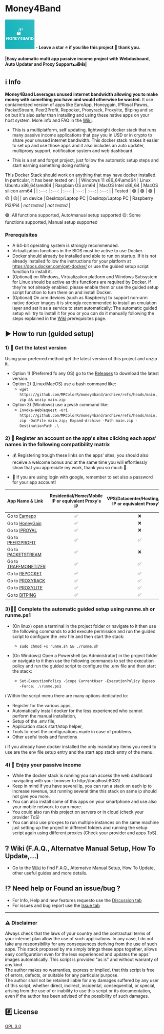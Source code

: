 # Money4Band 
<img src="./.resources/.assets/M4B_logo_small.png?raw=true" width="96"> - **Leave a star ⭐ if you like this project 🙂 thank you.**

**|Easy automatic multi app passive income project with Webdasboard, Auto Updater and Proxy Support:dollar::satisfied::+1:|**
## :information_source: Info
**Money4Band Leverages unused internet bandwidth allowing you to make money with something you have and would otherwise be wasted.** It use containerized version of apps like EarnApp, Honeygain, IPRoyal Pawns, PacketStream, Peer2Profit, Repocket, Proxyrack, Proxylite, Bitping and so on but it's also safer than installing and using these native apps on your host system. More info and FAQ in the [Wiki](https://github.com/MRColorR/money4band/wiki).

- This is a multiplatform, self updating, lightweight docker stack that runs many passive income applications that pay you in USD or in crypto to share your unused internet bandwidth. This docker stack makes it easier to set up and use those apps and it also includes an auto updater, multiproxy support, notification system and web dashboard.

- This is a set and forget project, just follow the automatic setup steps and start earning something doing nothing.

This Docker Stack should work on anything that may have docker installed. In particular, it has been tested on: 
| | Windows 11 x86_64\amd64 | Linux Ubuntu x86_64\amd64 | Raspbian OS arm64 | MacOS Intel x86_64 | MacOS silicon arm64 | 
|  :---: |  :---: |  :---: |  :---: | :---: | :---: |
| Tested | :green_circle: | :green_circle: | :green_circle: | :yellow_circle: | :yellow_circle:|
| on device | Desktop/Laptop PC | Desktop/Laptop PC | Raspberry Pi3/Pi4 | _not tested_ | _not tested_ |

:green_circle:: All functions supported, Auto/manual setup supported
:yellow_circle:: Some functions supported, Manual setup supported

### Prerequisites
- A 64-bit operating system is strongly recommended.
- Virtualization functions in the BIOS must be active to use Docker.
- Docker should already be installed and able to run on startup. If it is not already installed follow the instructions for your platform at https://docs.docker.com/get-docker/ or use the guided setup script function to install it.
- (Optional) on Windows, Virtualization platform and Windows Subsystem for Linux should be active as this functions are required by Docker. If they're not already enabled, please enable them or use the guided setup script function to turn them on and install Docker.
- (Optional) On arm devices (such as Raspberry) to support non-arm native docker images it is strongly recommended to install an emulation layer and set it as a service to start automatically: The automatic guided setup will try to install it for you or you can do it manually following the steps explained in the [Wiki](https://github.com/MRColorR/money4band/wiki) prerequisites page.
## :arrow_forward: How to run (guided setup)
### 1) :link: Get the latest version 
Using your preferred method get the latest version of this project and unzip it.
- Option 1) (Preferred fo any OS) go to the [Releases](https://github.com/MRColorR/money4band/releases) to download the latest version.
- Option 2) (Linux/MacOS) use a bash command like: 
  - ```wget https://github.com/MRColorR/money4band/archive/refs/heads/main.zip && unzip main.zip```
- Option 3) (Windows) use a pwsh command like: 
  - ```Invoke-WebRequest -Uri https://github.com/MRColorR/money4band/archive/refs/heads/main.zip -OutFile main.zip; Expand-Archive -Path main.zip -DestinationPath .\```


### 2) :memo: Register an account on the app's sites clicking each apps' names in the following compatibility matrix

- :moneybag: Registering trough these links on the apps' sites, you should also receive a welcome bonus and at the same time you will effortlessly show that you appreciate my work, thank you so much 	:slightly_smiling_face:.

- :key: If you are using login with google, remember to set also a password for your app account!

| App Name & Link | Residential/Home/Mobile IP or equivalent Proxy's IP | VPS/Datacenter/Hosting/Cloud IP or equivalent Proxy's IP | Max devices per Account | Max Devices per IP | 
|  :--- |  :---: |  :---: | :---: | :---: |
| Go to [Earnapp](https://earnapp.com/i/3zulx7k)  | :white_check_mark:	  | :x: | 15|1|
| Go to [HoneyGain](https://r.honeygain.me/MINDL15721) | :white_check_mark:	  | :x: |10|1|
| Go to [IPROYAL](https://pawns.app?r=MiNe)  | :white_check_mark:	  | :x: |Unlimited|1|
| Go to [PEER2PROFIT](https://p2pr.me/165849012262da8d0aa13c8)  | :white_check_mark:	  | :white_check_mark:	 | Unlimited|Unlimited|
| Go to [PACKETSTREAM](https://packetstream.io/?psr=3zSD)  | :white_check_mark:	  | :x: |Unlimited|1|
| Go to [TRAFFMONETIZER](https://traffmonetizer.com/?aff=366499) | :white_check_mark:	  | :white_check_mark: |Unlimited|Unlimited|
| Go to [REPOCKET](https://link.repocket.co/hr8i)  | :white_check_mark:	  | :white_check_mark: |Unlimited|2|
| Go to [PROXYRACK](https://peer.proxyrack.com/ref/myoas6qttvhuvkzh8ffx90ns1ouhwgilfgamo5ex)  | :white_check_mark:	  | :white_check_mark: |500|1|
| Go to [PROXYLITE](https://proxylite.ru/?r=PJTKXWN3) | :white_check_mark:	  | :white_check_mark: |Unlimited|1|
| Go to [BITPING](https://app.bitping.com?r=qm7mIuX3) | :white_check_mark:	  | :white_check_mark: |Unlimited|1|

### 3):technologist: Complete the automatic guided setup using runme.sh or runme.ps1
* (On linux) open a terminal in the project folder or navigate to it then use the following commands to add execute permission and run the guided script to configure the .env file and then start the stack:
  - ```sudo chmod +x runme.sh && ./runme.sh ```

* (On Windows) Open a Powershell (as Administrator) in the project folder or navigate to it then use the following commands to set the execution policy and run the guided script to configure the .env file and then start the stack:
  - ```Set-ExecutionPolicy -Scope CurrentUser -ExecutionPolicy Bypass -Force; .\runme.ps1 ```

:information_source: Within the script menu there are many options dedicated to:
- Register for the various apps,
- Automatically install docker for the less experienced who cannot perform the manual installation,
- Setup of the .env file,
- Application stack start/stop helper,
- Tools to reset the configurations made in case of problems.
- Other useful tools and functions

:information_source: If you already have docker installed the only mandatory items you need to use are the env file setup entry and the start app stack entry of the menu.

### 4) :money_mouth_face: Enjoy your passive income

- While the docker stack is running you can access the web dashboard navigating with your browser to http://localhost:8081/
- Keep in mind if you have several ip, you can run a stack on each ip to increase revenue, but running several time this stack on same ip should not give you more. 
- You can also install some of this apps on your smartphone and use also your mobile network to earn more.
- You could also run this project on servers or in cloud (check your provider ToS)
- You can also use proxyes to run multiple instances on the same machine just setting up the project in different folders and running the setup script again using different proxies (Check your provider and apps ToS).

## :grey_question: Wiki (F.A.Q., Alternatve Manual Setup, How To Update,...)

* Go to the [Wiki](https://github.com/MRColorR/money4band/wiki) to find F.A.Q., Alternatve Manual Setup, How To Update, other useful guides and more details.



## :interrobang: Need help or Found an issue/bug ? 
- For Info, Help and new features requesto use the [Discussion tab](https://github.com/MRColorR/money4band/discussions)
- For issues and bug report use the [Issue tab](https://github.com/MRColorR/money4band/issues)

---

### :warning: Disclaimer
Always check that the laws of your country and the contractual terms of your internet plan allow the use of such applications. In any case, I do not take any responsibility for any consequences deriving from the use of such apps. This stack proposed by me simply brings these apps together, allows easy configuration even for the less experienced and updates the apps' images automatically. 
This script is provided "as is" and without warranty of any kind.  
The author makes no warranties, express or implied, that this script is free of errors, defects, or suitable for any particular purpose.  
The author shall not be retained liable for any damages suffered by any user of this script, whether direct, indirect, incidental, consequential, or special, arising from the use of or inability to use this script or its documentation, even if the author has been advised of the possibility of such damages.  

## :hash: License
[GPL 3.0](https://www.gnu.org/licenses/gpl-3.0.html)
